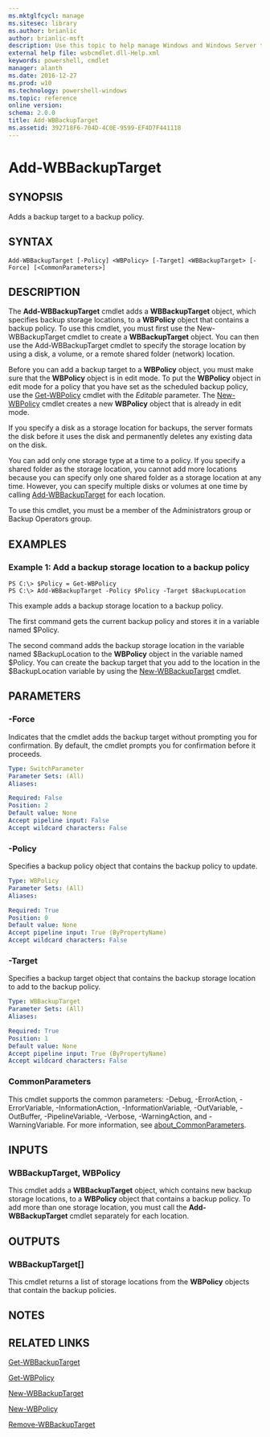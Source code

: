 ```yaml
---
ms.mktglfcycl: manage
ms.sitesec: library
ms.author: brianlic
author: brianlic-msft
description: Use this topic to help manage Windows and Windows Server technologies with Windows PowerShell.
external help file: wsbcmdlet.dll-Help.xml
keywords: powershell, cmdlet
manager: alanth
ms.date: 2016-12-27
ms.prod: w10
ms.technology: powershell-windows
ms.topic: reference
online version: 
schema: 2.0.0
title: Add-WBBackupTarget
ms.assetid: 392718F6-704D-4C0E-9599-EF4D7F441118
---
```


# Add-WBBackupTarget

## SYNOPSIS
Adds a backup target to a backup policy.

## SYNTAX

```
Add-WBBackupTarget [-Policy] <WBPolicy> [-Target] <WBBackupTarget> [-Force] [<CommonParameters>]
```

## DESCRIPTION
The **Add-WBBackupTarget** cmdlet adds a **WBBackupTarget** object, which specifies backup storage locations, to a **WBPolicy** object that contains a backup policy.
To use this cmdlet, you must first use the New-WBBackupTarget cmdlet to create a **WBBackupTarget** object.
You can then use the Add-WBBackupTarget cmdlet to specify the storage location by using a disk, a volume, or a remote shared folder (network) location.

Before you can add a backup target to a **WBPolicy** object, you must make sure that the **WBPolicy** object is in edit mode.
To put the **WBPolicy** object in edit mode for a policy that you have set as the scheduled backup policy, use the [Get-WBPolicy](./Get-WBPolicy.md) cmdlet with the *Editable* parameter.
The [New-WBPolicy](./New-WBPolicy.md) cmdlet creates a new **WBPolicy** object that is already in edit mode.

If you specify a disk as a storage location for backups, the server formats the disk before it uses the disk and permanently deletes any existing data on the disk.

You can add only one storage type at a time to a policy.
If you specify a shared folder as the storage location, you cannot add more locations because you can specify only one shared folder as a storage location at any time.
However, you can specify multiple disks or volumes at one time by calling [Add-WBBackupTarget](./Add-WBBackupTarget.md) for each location.

To use this cmdlet, you must be a member of the Administrators group or Backup Operators group.

## EXAMPLES

### Example 1: Add a backup storage location to a backup policy
```
PS C:\> $Policy = Get-WBPolicy
PS C:\> Add-WBBackupTarget -Policy $Policy -Target $BackupLocation
```

This example adds a backup storage location to a backup policy.

The first command gets the current backup policy and stores it in a variable named $Policy.

The second command adds the backup storage location in the variable named $BackupLocation to the **WBPolicy** object in the variable named $Policy.
You can create the backup target that you add to the location in the $BackupLocation variable by using the [New-WBBackupTarget](./New-WBBackupTarget.md) cmdlet.

## PARAMETERS

### -Force
Indicates that the cmdlet adds the backup target without prompting you for confirmation.
By default, the cmdlet prompts you for confirmation before it proceeds.

```yaml
Type: SwitchParameter
Parameter Sets: (All)
Aliases: 

Required: False
Position: 2
Default value: None
Accept pipeline input: False
Accept wildcard characters: False
```

### -Policy
Specifies a backup policy object that contains the backup policy to update.

```yaml
Type: WBPolicy
Parameter Sets: (All)
Aliases: 

Required: True
Position: 0
Default value: None
Accept pipeline input: True (ByPropertyName)
Accept wildcard characters: False
```

### -Target
Specifies a backup target object that contains the backup storage location to add to the backup policy.

```yaml
Type: WBBackupTarget
Parameter Sets: (All)
Aliases: 

Required: True
Position: 1
Default value: None
Accept pipeline input: True (ByPropertyName)
Accept wildcard characters: False
```

### CommonParameters
This cmdlet supports the common parameters: -Debug, -ErrorAction, -ErrorVariable, -InformationAction, -InformationVariable, -OutVariable, -OutBuffer, -PipelineVariable, -Verbose, -WarningAction, and -WarningVariable. For more information, see [about_CommonParameters](http://go.microsoft.com/fwlink/?LinkID=113216).

## INPUTS

### WBBackupTarget, WBPolicy
This cmdlet adds a **WBBackupTarget** object, which contains new backup storage locations, to a **WBPolicy** object that contains a backup policy.
To add more than one storage location, you must call the **Add-WBBackupTarget** cmdlet separately for each location.

## OUTPUTS

### WBBackupTarget[]
This cmdlet returns a list of storage locations from the **WBPolicy** objects that contain the backup policies.

## NOTES

## RELATED LINKS

[Get-WBBackupTarget](./Get-WBBackupTarget.md)

[Get-WBPolicy](./Get-WBPolicy.md)

[New-WBBackupTarget](./New-WBBackupTarget.md)

[New-WBPolicy](./New-WBPolicy.md)

[Remove-WBBackupTarget](./Remove-WBBackupTarget.md)

